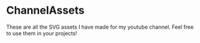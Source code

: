 # ChannelAssets
These are all the SVG assets I have made for my youtube channel. Feel free to use them in your projects!
